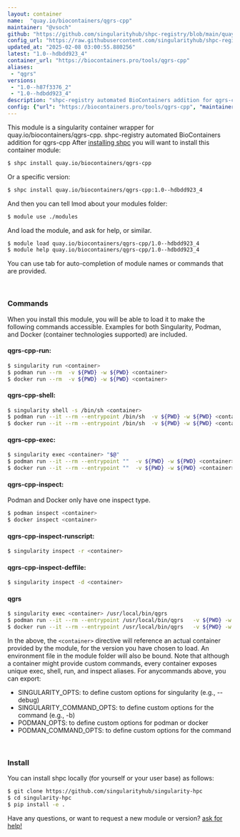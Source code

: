 ```yaml
---
layout: container
name:  "quay.io/biocontainers/qgrs-cpp"
maintainer: "@vsoch"
github: "https://github.com/singularityhub/shpc-registry/blob/main/quay.io/biocontainers/qgrs-cpp/container.yaml"
config_url: "https://raw.githubusercontent.com/singularityhub/shpc-registry/main/quay.io/biocontainers/qgrs-cpp/container.yaml"
updated_at: "2025-02-08 03:00:55.880256"
latest: "1.0--hdbdd923_4"
container_url: "https://biocontainers.pro/tools/qgrs-cpp"
aliases:
 - "qgrs"
versions:
 - "1.0--h87f3376_2"
 - "1.0--hdbdd923_4"
description: "shpc-registry automated BioContainers addition for qgrs-cpp"
config: {"url": "https://biocontainers.pro/tools/qgrs-cpp", "maintainer": "@vsoch", "description": "shpc-registry automated BioContainers addition for qgrs-cpp", "latest": {"1.0--hdbdd923_4": "sha256:37a513bf2aef84bd075e9649501ace9cc028c1590aa787a40063d2d7efefecdf"}, "tags": {"1.0--h87f3376_2": "sha256:a521ba710442d28ccbe42a533925121e948d2a80503e6580e47fa9fad5d2e53e", "1.0--hdbdd923_4": "sha256:37a513bf2aef84bd075e9649501ace9cc028c1590aa787a40063d2d7efefecdf"}, "docker": "quay.io/biocontainers/qgrs-cpp", "aliases": {"qgrs": "/usr/local/bin/qgrs"}}
---
```


This module is a singularity container wrapper for quay.io/biocontainers/qgrs-cpp.
shpc-registry automated BioContainers addition for qgrs-cpp
After [installing shpc](#install) you will want to install this container module:


```bash
$ shpc install quay.io/biocontainers/qgrs-cpp
```

Or a specific version:

```bash
$ shpc install quay.io/biocontainers/qgrs-cpp:1.0--hdbdd923_4
```

And then you can tell lmod about your modules folder:

```bash
$ module use ./modules
```

And load the module, and ask for help, or similar.

```bash
$ module load quay.io/biocontainers/qgrs-cpp/1.0--hdbdd923_4
$ module help quay.io/biocontainers/qgrs-cpp/1.0--hdbdd923_4
```

You can use tab for auto-completion of module names or commands that are provided.

<br>

### Commands

When you install this module, you will be able to load it to make the following commands accessible.
Examples for both Singularity, Podman, and Docker (container technologies supported) are included.

#### qgrs-cpp-run:

```bash
$ singularity run <container>
$ podman run --rm  -v ${PWD} -w ${PWD} <container>
$ docker run --rm  -v ${PWD} -w ${PWD} <container>
```

#### qgrs-cpp-shell:

```bash
$ singularity shell -s /bin/sh <container>
$ podman run --it --rm --entrypoint /bin/sh  -v ${PWD} -w ${PWD} <container>
$ docker run --it --rm --entrypoint /bin/sh  -v ${PWD} -w ${PWD} <container>
```

#### qgrs-cpp-exec:

```bash
$ singularity exec <container> "$@"
$ podman run --it --rm --entrypoint ""  -v ${PWD} -w ${PWD} <container> "$@"
$ docker run --it --rm --entrypoint ""  -v ${PWD} -w ${PWD} <container> "$@"
```

#### qgrs-cpp-inspect:

Podman and Docker only have one inspect type.

```bash
$ podman inspect <container>
$ docker inspect <container>
```

#### qgrs-cpp-inspect-runscript:

```bash
$ singularity inspect -r <container>
```

#### qgrs-cpp-inspect-deffile:

```bash
$ singularity inspect -d <container>
```


#### qgrs

```bash
$ singularity exec <container> /usr/local/bin/qgrs
$ podman run --it --rm --entrypoint /usr/local/bin/qgrs   -v ${PWD} -w ${PWD} <container> -c " $@"
$ docker run --it --rm --entrypoint /usr/local/bin/qgrs   -v ${PWD} -w ${PWD} <container> -c " $@"
```



In the above, the `<container>` directive will reference an actual container provided
by the module, for the version you have chosen to load. An environment file in the
module folder will also be bound. Note that although a container
might provide custom commands, every container exposes unique exec, shell, run, and
inspect aliases. For anycommands above, you can export:

 - SINGULARITY_OPTS: to define custom options for singularity (e.g., --debug)
 - SINGULARITY_COMMAND_OPTS: to define custom options for the command (e.g., -b)
 - PODMAN_OPTS: to define custom options for podman or docker
 - PODMAN_COMMAND_OPTS: to define custom options for the command

<br>

### Install

You can install shpc locally (for yourself or your user base) as follows:

```bash
$ git clone https://github.com/singularityhub/singularity-hpc
$ cd singularity-hpc
$ pip install -e .
```

Have any questions, or want to request a new module or version? [ask for help!](https://github.com/singularityhub/singularity-hpc/issues)